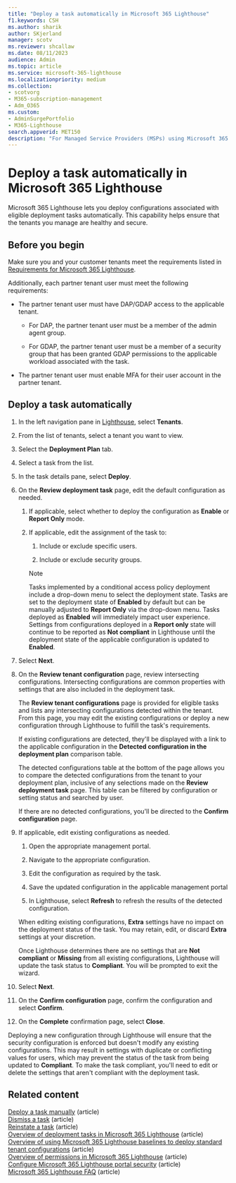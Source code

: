 ```yaml
---
title: "Deploy a task automatically in Microsoft 365 Lighthouse"
f1.keywords: CSH
ms.author: sharik
author: SKjerland
manager: scotv
ms.reviewer: shcallaw
ms.date: 08/11/2023
audience: Admin
ms.topic: article
ms.service: microsoft-365-lighthouse
ms.localizationpriority: medium
ms.collection:
- scotvorg
- M365-subscription-management
- Adm_O365
ms.custom:
- AdminSurgePortfolio
- M365-Lighthouse                         
search.appverid: MET150
description: "For Managed Service Providers (MSPs) using Microsoft 365 Lighthouse, learn how to deploy a task automatically."
---
```


# Deploy a task automatically in Microsoft 365 Lighthouse

Microsoft 365 Lighthouse lets you deploy configurations associated with eligible deployment tasks automatically. This capability helps ensure that the tenants you manage are healthy and secure.

## Before you begin

Make sure you and your customer tenants meet the requirements listed in [Requirements for Microsoft 365 Lighthouse](m365-lighthouse-requirements.md).

Additionally, each partner tenant user must meet the following requirements:

- The partner tenant user must have DAP/GDAP access to the applicable tenant.

  - For DAP, the partner tenant user must be a member of the admin agent group.

  - For GDAP, the partner tenant user must be a member of a security group that has been granted GDAP permissions to the applicable workload associated with the task.

- The partner tenant user must enable MFA for their user account in the partner tenant.

## Deploy a task automatically

1. In the left navigation pane in [Lighthouse](https://lighthouse.microsoft.com), select **Tenants**.

2. From the list of tenants, select a tenant you want to view.

3. Select the **Deployment Plan** tab.

4. Select a task from the list.

5. In the task details pane, select **Deploy**.

6. On the **Review deployment task** page, edit the default configuration as needed.

   1. If applicable, select whether to deploy the configuration as **Enable** or **Report Only** mode.

   2. If applicable, edit the assignment of the task to:

      1. Include or exclude specific users.

      2. Include or exclude security groups.

      > [!NOTE]
      > Tasks implemented by a conditional access policy deployment include a drop-down menu to select the deployment state. Tasks are set to the deployment state of **Enabled** by default but can be manually adjusted to **Report Only** via the drop-down menu. Tasks deployed as **Enabled** will immediately impact user experience. Settings from configurations deployed in a **Report only** state will continue to be reported as **Not compliant** in Lighthouse until the deployment state of the applicable configuration is updated to **Enabled**.

7. Select **Next**.

8. On the **Review tenant configuration** page, review intersecting configurations. Intersecting configurations are common properties with settings that are also included in the deployment task.

   The **Review tenant configurations** page is provided for eligible tasks and lists any intersecting configurations detected within the tenant. From this page, you may edit the existing configurations or deploy a new configuration through Lighthouse to fulfill the task's requirements.

   If existing configurations are detected, they'll be displayed with a link to the applicable configuration in the **Detected configuration in the deployment plan** comparison table.

   The detected configurations table at the bottom of the page allows you to compare the detected configurations from the tenant to your deployment plan, inclusive of any selections made on the **Review deployment task** page. This table can be filtered by configuration or setting status and searched by user.

   If there are no detected configurations, you'll be directed to the **Confirm configuration** page.

9. If applicable, edit existing configurations as needed.

   1. Open the appropriate management portal.

   2. Navigate to the appropriate configuration.

   3. Edit the configuration as required by the task.

   4. Save the updated configuration in the applicable management portal

   5. In Lighthouse, select **Refresh** to refresh the results of the detected configuration.

   When editing existing configurations, **Extra** settings have no impact on the deployment status of the task. You may retain, edit, or discard **Extra** settings at your discretion.

    Once Lighthouse determines there are no settings that are **Not compliant** or **Missing** from all existing configurations, Lighthouse will update the task status to **Compliant**. You will be prompted to exit the wizard.

10. Select **Next**.

11. On the **Confirm configuration** page, confirm the configuration and select **Confirm**.

12. On the **Complete** confirmation page, select **Close**.

Deploying a new configuration through Lighthouse will ensure that the security configuration is enforced but doesn't modify any existing configurations. This may result in settings with duplicate or conflicting values for users, which may prevent the status of the task from being updated to **Compliant**. To make the task compliant, you'll need to edit or delete the settings that aren't compliant with the deployment task.

## Related content

[Deploy a task manually](m365-lighthouse-deploy-task-manually.md) (article)\
[Dismiss a task](m365-lighthouse-dismiss-task.md) (article)\
[Reinstate a task](m365-lighthouse-reinstate-task.md) (article)\
[Overview of deployment tasks in Microsoft 365 Lighthouse](m365-lighthouse-overview-deployment-task.md) (article)\
[Overview of using Microsoft 365 Lighthouse baselines to deploy standard tenant configurations](m365-lighthouse-deploy-standard-tenant-configurations-overview.md) (article)\
[Overview of permissions in Microsoft 365 Lighthouse](m365-lighthouse-overview-of-permissions.md) (article)\
[Configure Microsoft 365 Lighthouse portal security](m365-lighthouse-configure-portal-security.md) (article)\
[Microsoft 365 Lighthouse FAQ](m365-lighthouse-faq.yml) (article)
